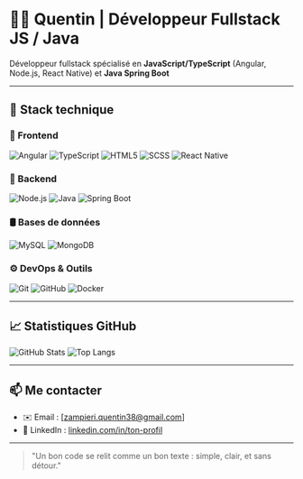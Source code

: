 # 👨‍💻 Quentin | Développeur Fullstack JS / Java

Développeur fullstack spécialisé en **JavaScript/TypeScript** (Angular, Node.js, React Native) et **Java Spring Boot**

---

## 🧰 Stack technique

### 🧩 Frontend

![Angular](https://img.shields.io/badge/Angular-DD0031?style=for-the-badge&logo=angular&logoColor=white)
![TypeScript](https://img.shields.io/badge/TypeScript-3178C6?style=for-the-badge&logo=typescript&logoColor=white)
![HTML5](https://img.shields.io/badge/HTML5-E34F26?style=for-the-badge&logo=html5&logoColor=white)
![SCSS](https://img.shields.io/badge/SCSS-CC6699?style=for-the-badge&logo=sass&logoColor=white)
![React Native](https://img.shields.io/badge/React_Native-20232A?style=for-the-badge&logo=react&logoColor=61DAFB)

### 🚀 Backend

![Node.js](https://img.shields.io/badge/Node.js-339933?style=for-the-badge&logo=nodedotjs&logoColor=white)
![Java](https://img.shields.io/badge/Java-007396?style=for-the-badge&logo=openjdk&logoColor=white)
![Spring Boot](https://img.shields.io/badge/Spring_Boot-6DB33F?style=for-the-badge&logo=springboot&logoColor=white)

### 🛢️ Bases de données

![MySQL](https://img.shields.io/badge/MySQL-4479A1?style=for-the-badge&logo=mysql&logoColor=white)
![MongoDB](https://img.shields.io/badge/MongoDB-4EA94B?style=for-the-badge&logo=mongodb&logoColor=white)

### ⚙️ DevOps & Outils

![Git](https://img.shields.io/badge/Git-F05032?style=for-the-badge&logo=git&logoColor=white)
![GitHub](https://img.shields.io/badge/GitHub-181717?style=for-the-badge&logo=github&logoColor=white)
![Docker](https://img.shields.io/badge/Docker-2496ED?style=for-the-badge&logo=docker&logoColor=white)

---

## 📈 Statistiques GitHub

![GitHub Stats](https://github-readme-stats.vercel.app/api?username=Quentin384&show_icons=true&theme=default&hide=issues)
![Top Langs](https://github-readme-stats.vercel.app/api/top-langs/?username=Quentin384&layout=compact&theme=default)

---

## 📫 Me contacter

- ✉️ Email : [zampieri.quentin38@gmail.com]
- 🔗 LinkedIn : [linkedin.com/in/ton-profil](https://linkedin.com/in/quentin-zampieri)

---

> "Un bon code se relit comme un bon texte : simple, clair, et sans détour."

